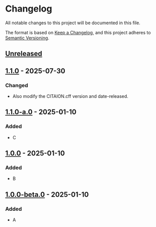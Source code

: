 # Changelog

All notable changes to this project will be documented in this file.

The format is based on [Keep a Changelog](https://keepachangelog.com/en/1.0.0/),
and this project adheres to [Semantic Versioning](https://semver.org/spec/v2.0.0.html).

## [Unreleased]

## [1.1.0] - 2025-07-30

### Changed

- Also modify the CITAION.cff version and date-released.

## [1.1.0-a.0] - 2025-01-10

### Added

- C

## [1.0.0] - 2025-01-10

### Added

- B

## [1.0.0-beta.0] - 2025-01-10

### Added

- A

[Unreleased]: https://github.com/chtsai0105/git_practice/compare/v1.1.0...HEAD

[1.1.0]: https://github.com/chtsai0105/git_practice/compare/v1.1.0-a.0...v1.1.0

[1.1.0-a.0]: https://github.com/chtsai0105/git_practice/compare/v1.0.0...v1.1.0-a.0

[1.0.0]: https://github.com/chtsai0105/git_practice/compare/v1.0.0-beta.0...v1.0.0

[1.0.0-beta.0]: https://github.com/chtsai0105/git_practice/releases/tag/v1.0.0-beta.0
